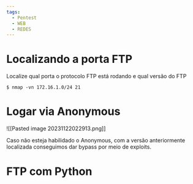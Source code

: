 ```yaml
---
tags:
  - Pentest
  - WEB
  - REDES
---
```

# Localizando a porta FTP

Localize qual porta o protocolo FTP está rodando e qual versão do FTP

```shell
$ nmap -vn 172.16.1.0/24 21 
```

# Logar via Anonymous
![[Pasted image 20231122022913.png]]

Caso não esteja habilidado o Anonymous, com a versão anteriormente localizada conseguimos dar bypass por meio de exploits.

# FTP com Python
